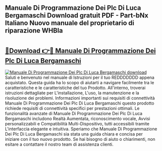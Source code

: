 ## Manuale Di Programmazione Dei Plc Di Luca Bergamaschi Download gratuit PDF - Part-bNx Italiano Nuovo manuale del proprietario di riparazione WHBla

# <h2><a href="http://dfc0dla.blite.top/?on=Manuale+Di+Programmazione+Dei+Plc+Di+Luca+Bergamaschi">🔗Download 👉🔴 Manuale Di Programmazione Dei Plc Di Luca Bergamaschi</a></h2>

[![Manuale Di Programmazione Dei Plc Di Luca Bergamaschi download](https://i.imgur.com/lujVjoI.png)](http://dfc0dla.blite.top/?on=Manuale+Di+Programmazione+Dei+Plc+Di+Luca+Bergamaschi)
Saluti e benvenuto nel manuale di Istruzioni per il tuo REDDDDDDD appena acquistato. Questa guida ha lo scopo di aiutarti a navigare facilmente tra le caratteristiche e le caratteristiche del tuo Prodotto. All'interno, troverai istruzioni dettagliate per L'installazione, L'uso, la manutenzione e la risoluzione dei problemi. Informazioni importanti sui requisiti di connettività Manuale Di Programmazione Dei Plc Di Luca Bergamaschi questo prodotto richiede requisiti di connettività specifici per prestazioni ottimali. Le funzionalità avanzate di Manuale Di Programmazione Dei Plc Di Luca Bergamaschi includono Realtà Aumentata, riconoscimento vocale, Avvisi personalizzabili e Compatibilità Multi-Dispositivo, tutti accessibili tramite L'interfaccia elegante e intuitiva. Speriamo che Manuale Di Programmazione Dei Plc Di Luca Bergamaschi sia stata una guida chiara e concisa per iniziare con il tuo nuovo prodotto. Se hai bisogno di aiuto o chiarimenti, non esitare a contattare il nostro team di assistenza clienti.
